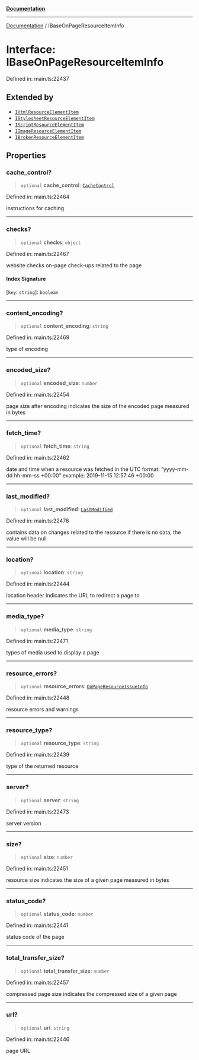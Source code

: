 [**Documentation**](../README.md)

***

[Documentation](../README.md) / IBaseOnPageResourceItemInfo

# Interface: IBaseOnPageResourceItemInfo

Defined in: main.ts:22437

## Extended by

- [`IHtmlResourceElementItem`](IHtmlResourceElementItem.md)
- [`IStylesheetResourceElementItem`](IStylesheetResourceElementItem.md)
- [`IScriptResourceElementItem`](IScriptResourceElementItem.md)
- [`IImageResourceElementItem`](IImageResourceElementItem.md)
- [`IBrokenResourceElementItem`](IBrokenResourceElementItem.md)

## Properties

### cache\_control?

> `optional` **cache\_control**: [`CacheControl`](../classes/CacheControl.md)

Defined in: main.ts:22464

instructions for caching

***

### checks?

> `optional` **checks**: `object`

Defined in: main.ts:22467

website checks
on-page check-ups related to the page

#### Index Signature

\[`key`: `string`\]: `boolean`

***

### content\_encoding?

> `optional` **content\_encoding**: `string`

Defined in: main.ts:22469

type of encoding

***

### encoded\_size?

> `optional` **encoded\_size**: `number`

Defined in: main.ts:22454

page size after encoding
indicates the size of the encoded page measured in bytes

***

### fetch\_time?

> `optional` **fetch\_time**: `string`

Defined in: main.ts:22462

date and time when a resource was fetched
in the UTC format: “yyyy-mm-dd hh-mm-ss +00:00”
example:
2019-11-15 12:57:46 +00:00

***

### last\_modified?

> `optional` **last\_modified**: [`LastModified`](../classes/LastModified.md)

Defined in: main.ts:22476

contains data on changes related to the resource
if there is no data, the value will be null

***

### location?

> `optional` **location**: `string`

Defined in: main.ts:22444

location header
indicates the URL to redirect a page to

***

### media\_type?

> `optional` **media\_type**: `string`

Defined in: main.ts:22471

types of media used to display a page

***

### resource\_errors?

> `optional` **resource\_errors**: [`OnPageResourceIssueInfo`](../classes/OnPageResourceIssueInfo.md)

Defined in: main.ts:22448

resource errors and warnings

***

### resource\_type?

> `optional` **resource\_type**: `string`

Defined in: main.ts:22439

type of the returned resource

***

### server?

> `optional` **server**: `string`

Defined in: main.ts:22473

server version

***

### size?

> `optional` **size**: `number`

Defined in: main.ts:22451

resource size
indicates the size of a given page measured in bytes

***

### status\_code?

> `optional` **status\_code**: `number`

Defined in: main.ts:22441

status code of the page

***

### total\_transfer\_size?

> `optional` **total\_transfer\_size**: `number`

Defined in: main.ts:22457

compressed page size
indicates the compressed size of a given page

***

### url?

> `optional` **url**: `string`

Defined in: main.ts:22446

page URL
